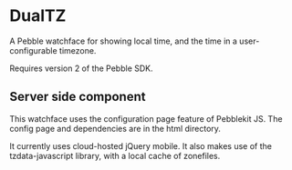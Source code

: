 # DualTZ

A Pebble watchface for showing local time, and the time in a
user-configurable timezone.

Requires version 2 of the Pebble SDK.

## Server side component

This watchface uses the configuration page feature of Pebblekit JS. The
config page and dependencies are in the html directory.

It currently uses cloud-hosted jQuery mobile. It also makes
use of the tzdata-javascript library, with a local cache of zonefiles.
